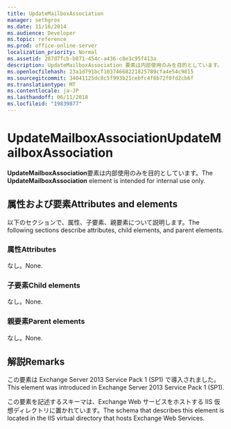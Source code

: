 ```yaml
---
title: UpdateMailboxAssociation
manager: sethgros
ms.date: 11/16/2014
ms.audience: Developer
ms.topic: reference
ms.prod: office-online-server
localization_priority: Normal
ms.assetid: 287d7fcb-b871-454c-a436-c8e3c95f413a
description: UpdateMailboxAssociation 要素は内部使用のみを目的としています。
ms.openlocfilehash: 23a1d791bcf10374668221825789cfa4e54c9815
ms.sourcegitcommit: 34041125dc8c5f993b21cebfc4f8b72f0fd2cb6f
ms.translationtype: MT
ms.contentlocale: ja-JP
ms.lasthandoff: 06/11/2018
ms.locfileid: "19839877"
---
```

# <a name="updatemailboxassociation"></a><span data-ttu-id="b94f8-103">UpdateMailboxAssociation</span><span class="sxs-lookup"><span data-stu-id="b94f8-103">UpdateMailboxAssociation</span></span>

<span data-ttu-id="b94f8-104">**UpdateMailboxAssociation**要素は内部使用のみを目的としています。</span><span class="sxs-lookup"><span data-stu-id="b94f8-104">The **UpdateMailboxAssociation** element is intended for internal use only.</span></span> 

## <a name="attributes-and-elements"></a><span data-ttu-id="b94f8-105">属性および要素</span><span class="sxs-lookup"><span data-stu-id="b94f8-105">Attributes and elements</span></span>

<span data-ttu-id="b94f8-106">以下のセクションで、属性、子要素、親要素について説明します。</span><span class="sxs-lookup"><span data-stu-id="b94f8-106">The following sections describe attributes, child elements, and parent elements.</span></span>
  
### <a name="attributes"></a><span data-ttu-id="b94f8-107">属性</span><span class="sxs-lookup"><span data-stu-id="b94f8-107">Attributes</span></span>

<span data-ttu-id="b94f8-108">なし。</span><span class="sxs-lookup"><span data-stu-id="b94f8-108">None.</span></span>
  
### <a name="child-elements"></a><span data-ttu-id="b94f8-109">子要素</span><span class="sxs-lookup"><span data-stu-id="b94f8-109">Child elements</span></span>

<span data-ttu-id="b94f8-110">なし。</span><span class="sxs-lookup"><span data-stu-id="b94f8-110">None.</span></span>
  
### <a name="parent-elements"></a><span data-ttu-id="b94f8-111">親要素</span><span class="sxs-lookup"><span data-stu-id="b94f8-111">Parent elements</span></span>

<span data-ttu-id="b94f8-112">なし。</span><span class="sxs-lookup"><span data-stu-id="b94f8-112">None.</span></span>
  
## <a name="remarks"></a><span data-ttu-id="b94f8-113">解説</span><span class="sxs-lookup"><span data-stu-id="b94f8-113">Remarks</span></span>

<span data-ttu-id="b94f8-114">この要素は Exchange Server 2013 Service Pack 1 (SP1) で導入されました。</span><span class="sxs-lookup"><span data-stu-id="b94f8-114">This element was introduced in Exchange Server 2013 Service Pack 1 (SP1).</span></span>
  
<span data-ttu-id="b94f8-115">この要素を記述するスキーマは、Exchange Web サービスをホストする IIS 仮想ディレクトリに置かれています。</span><span class="sxs-lookup"><span data-stu-id="b94f8-115">The schema that describes this element is located in the IIS virtual directory that hosts Exchange Web Services.</span></span>
  

